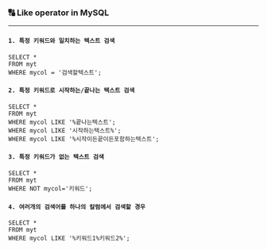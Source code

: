 ### 🔠 Like operator in MySQL

---

#### `1. 특정 키워드와 일치하는 텍스트 검색`

```mariadb
SELECT * 
FROM myt
WHERE mycol = '검색할텍스트';
```



#### `2. 특정 키워드로 시작하는/끝나는 텍스트 검색`

```mariadb
SELECT * 
FROM myt
WHERE mycol LIKE '%끝나는텍스트';
WHERE mycol LIKE '시작하는텍스트%';
WHERE mycol LIKE '%시작이든끝이든포함하는텍스트';
```



#### `3. 특정 키워드가 없는 텍스트 검색`

```mariadb
SELECT * 
FROM myt
WHERE NOT mycol='키워드';
```



#### `4. 여러개의 검색어를 하나의 칼럼에서 검색할 경우`

```mariadb
SELECT *
FROM myt
WHERE mycol LIKE '%키워드1%키워드2%';
```


